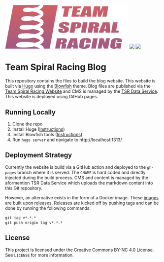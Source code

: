 <img src="/public/logos/full.png" alt="team spiral racing logo" width="400"/>
<a href="https://github.com/Team-Spiral-Racing/blog/releases"><img src="https://img.shields.io/github/v/release/Team-Spiral-Racing/blog?color=f56827"></a>
<a href="https://github.com/Team-Spiral-Racing/blog/blob/main/LICENSE"><img src="https://img.shields.io/github/license/Team-Spiral-Racing/blog"></a>

# Team Spiral Racing Blog
This repository contains the files to build the blog website. This website is built via [Hugo](https://gohugo.io/) using the [Blowfish](https://blowfish.page/) theme. Blog files are published via the [Team Spiral Racing Website](www.teamspiralracing.com/) and CMS is managed by the [TSR Data Service](https://github.com/Team-Spiral-Racing/data-service). This website is deployed using GitHub pages.

## Running Locally
1. Clone the repo
2. Install Huge ([Instructions](https://gohugo.io/installation/))
3. Install Blowfish tools ([Instructions](https://blowfish.page/docs/installation/#blowfish-tools-recommended))
4. Run `hugo server` and navigate to http://localhost:1313/

## Deployment Strategy
Currently the website is build via a GitHub action and deployed to the `gh-pages` branch where it is served. The `CNAME` is hard coded and directly injected during the build process. CMS and content is managed by the aformention TSR Data Service which uploads the markdown content into this Git repository.

However, an alternative exists in the form of a Docker image. These [images](https://github.com/orgs/Team-Spiral-Racing/packages?repo_name=blog) are built upon [releases](https://github.com/Team-Spiral-Racing/blog/releases). Releases are kicked off by pushing tags and can be done by running the following commands:
```
git tag v*.*.*
git push origin tag v*.*.*
```

## License
This project is licensed under the Creative Commons BY-NC 4.0 License. See `LICENSE` for more information.